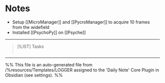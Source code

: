 # Notes
- Setup [[MicroManager]] and [[PycroManager]] to acquire 10 frames from the widefield
- Installed [[PsychoPy]] on [[Psyche]]

---

> [!LIST] Tasks
> ```tasks
> 
> ```

---
%%
This file is an auto-generated file from /%resources/Templates/LOGGER assigned to the 'Daily Note' Core Plugin in Obsidian (see settings). 
%%